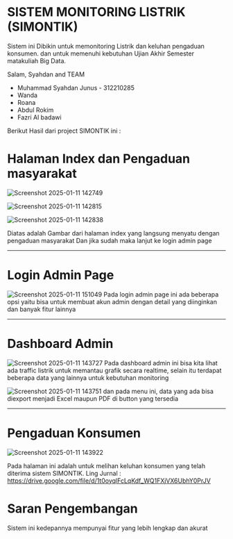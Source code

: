 # SISTEM MONITORING LISTRIK (SIMONTIK)

Sistem ini Dibikin untuk memonitoring Listrik dan keluhan pengaduan konsumen.
dan untuk memenuhi kebutuhan Ujian Akhir Semester matakuliah Big Data.

Salam, Syahdan and TEAM 
- Muhammad Syahdan Junus  - 312210285 
- Wanda 
- Roana
- Abdul Rokim
- Fazri Al badawi

Berikut Hasil dari project SIMONTIK ini :

# Halaman Index dan Pengaduan masyarakat
![Screenshot 2025-01-11 142749](https://github.com/user-attachments/assets/079ddf6d-4c75-46f6-8784-2d2e0fa78b32)

![Screenshot 2025-01-11 142815](https://github.com/user-attachments/assets/1c6a6c40-3f93-4fd2-af1a-0085ba053842)

![Screenshot 2025-01-11 142838](https://github.com/user-attachments/assets/f2bfce41-097e-4594-9c50-d7563715bad2)

Diatas adalah Gambar dari halaman index yang langsung menyatu dengan pengaduan masyarakat
Dan jika sudah maka lanjut ke login admin page
- - - - - - - - - - - - - - - -- - - - - - - - - - - - - - - - - -- - - - - - - - - - - - - -
# Login Admin Page

![Screenshot 2025-01-11 151049](https://github.com/user-attachments/assets/7743c6fc-2719-4618-9c0c-77fd5b0b276f)
Pada login admin page ini ada beberapa opsi yaitu bisa untuk membuat akun admin dengan detail yang diinginkan
dan banyak fitur lainnya
- - - - - - - - - - - - - - - -- - - - - - - - - - - - - - - - - -- - - - - - - - - - - - - -
# Dashboard Admin 
![Screenshot 2025-01-11 143727](https://github.com/user-attachments/assets/c67400ba-e63b-4aa2-8157-27eb95e4b136)
Pada dashboard admin ini bisa kita lihat ada traffic listrik untuk memantau grafik secara realtime,
selain itu terdapat beberapa data yang lainnya untuk kebutuhan monitoring

![Screenshot 2025-01-11 143751](https://github.com/user-attachments/assets/47ba72fd-86a3-4719-aeb6-9fdc3fea4581)
dan pada menu ini, data yang ada bisa diexport menjadi Excel maupun PDF di button yang tersedia

- - - - - - - - - - - - - - - -- - - - - - - - - - - - - - - - - -- - - - - - - - - - - - - -

# Pengaduan Konsumen 
![Screenshot 2025-01-11 143922](https://github.com/user-attachments/assets/82f9df56-66e4-4895-95bd-7ca1d9e7d581)

Pada halaman ini adalah untuk melihan keluhan konsumen yang telah diterima sistem SIMONTIK. 
Ling Jurnal : https://drive.google.com/file/d/1t0oyqlFcLqKdf_WQ1FXjVX6UbhY0PrJV

# Saran Pengembangan
Sistem ini kedepannya mempunyai fitur yang lebih lengkap dan akurat
